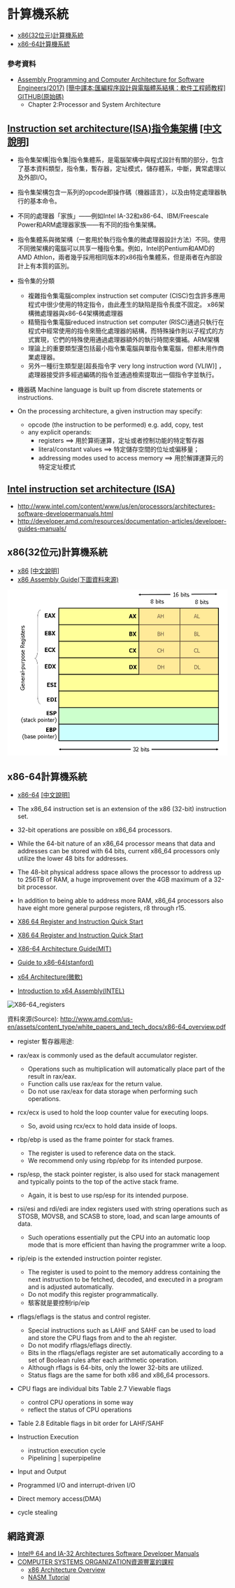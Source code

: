 # 計算機系統
- [x86(32位元)計算機系統](#x86(32位元)計算機系統 )
- [x86-64計算機系統](#x86-64計算機系統 )

###  參考資料
- [Assembly Programming and Computer Architecture for Software Engineers(2017)](https://www.prospectpressvt.com/textbooks/hall-assembly-programming-and-computer-architecture-for-software-engineers) [[簡中譯本:匯編程序設計與電腦體系結構：軟件工程師教程]](https://www.tenlong.com.tw/products/9787111615163) [GITHUB(原始碼)](https://github.com/brianrhall/Assembly)
  - Chapter 2:Processor and System Architecture


## [Instruction set architecture(ISA)指令集架構](https://en.wikipedia.org/wiki/Instruction_set_architecture) [[中文說明]](https://zh.wikipedia.org/wiki/%E6%8C%87%E4%BB%A4%E9%9B%86%E6%9E%B6%E6%A7%8B)
- 指令集架構|指令集|指令集體系，是電腦架構中與程式設計有關的部分，包含了基本資料類型，指令集，暫存器，定址模式，儲存體系，中斷，異常處理以及外部I/O。
- 指令集架構包含一系列的opcode即操作碼（機器語言），以及由特定處理器執行的基本命令。
- 不同的處理器「家族」——例如Intel IA-32和x86-64、IBM/Freescale Power和ARM處理器家族——有不同的指令集架構。
- 指令集體系與微架構（一套用於執行指令集的微處理器設計方法）不同。使用不同微架構的電腦可以共享一種指令集。例如，Intel的Pentium和AMD的AMD Athlon，兩者幾乎採用相同版本的x86指令集體系，但是兩者在內部設計上有本質的區別。

- 指令集的分類
  - 複雜指令集電腦complex instruction set computer (CISC)包含許多應用程式中很少使用的特定指令，由此產生的缺陷是指令長度不固定。 x86架構微處理器與x86-64架構微處理器
  - 精簡指令集電腦reduced instruction set computer (RISC)通過只執行在程式中經常使用的指令來簡化處理器的結構，而特殊操作則以子程式的方式實現，它們的特殊使用通過處理器額外的執行時間來彌補。ARM架構
  - 理論上的重要類型還包括最小指令集電腦與單指令集電腦，但都未用作商業處理器。
  - 另外一種衍生類型是[超長指令字 very long instruction word (VLIW)] ，處理器接受許多經過編碼的指令並通過檢索提取出一個指令字並執行。

- 機器碼 Machine language is built up from discrete statements or instructions. 
- On the processing architecture, a given instruction may specify:
  - opcode (the instruction to be performed) e.g. add, copy, test
  - any explicit operands:
    - registers  ==> 用於算術運算，定址或者控制功能的特定暫存器
    - literal/constant values ==> 特定儲存空間的位址或偏移量；
    - addressing modes used to access memory ==> 用於解譯運算元的特定定址模式

## [Intel instruction set architecture (ISA)](https://www.intel.com/content/dam/www/public/us/en/documents/manuals/64-ia-32-architectures-software-developer-instruction-set-reference-manual-325383.pdf)
 
- http://www.intel.com/content/www/us/en/processors/architectures-software-developermanuals.html
- http://developer.amd.com/resources/documentation-articles/developer-guides-manuals/

## x86(32位元)計算機系統
- [x86](https://en.wikipedia.org/wiki/X86) [[中文說明]](https://zh.wikipedia.org/wiki/X86)
- [x86 Assembly Guide(下圖資料來源)](http://www.cs.virginia.edu/~evans/cs216/guides/x86.html)

![x86-registers.png](x86-registers.png)


## x86-64計算機系統
- [x86-64](https://en.wikipedia.org/wiki/X86-64) [[中文說明]](https://zh.wikipedia.org/wiki/X86-64)
- The x86_64 instruction set is an extension of the x86 (32-bit) instruction set. 
- 32-bit operations are possible on x86_64 processors. 
- While the 64-bit nature of an x86_64 processor means that data and addresses can be stored with 64 bits, current x86_64 processors only utilize the lower 48 bits for addresses. 
-  The 48-bit physical address space allows the processor to address up to 256TB of RAM, a huge improvement over the 4GB maximum of a 32-bit processor.
-  In addition to being able to address more RAM, x86_64 processors also have eight more general purpose registers, r8 through r15.

- [X86 64 Register and Instruction Quick Start](https://cs.brown.edu/courses/cs033/docs/guides/x64_cheatsheet.pdf)
- [X86 64 Register and Instruction Quick Start](https://wiki.cdot.senecacollege.ca/wiki/X86_64_Register_and_Instruction_Quick_Start)
- [X86-64 Architecture Guide(MIT)](http://6.s081.scripts.mit.edu/sp18/x86-64-architecture-guide.html)
- [Guide to x86-64(stanford)](https://web.stanford.edu/class/archive/cs/cs107/cs107.1218/guide/x86-64.html)
- [x64 Architecture(微軟)](https://docs.microsoft.com/en-us/windows-hardware/drivers/debugger/x64-architecture)
- [Introduction to x64 Assembly(INTEL)](https://software.intel.com/content/www/cn/zh/develop/articles/introduction-to-x64-assembly.html)

![X86-64_registers](X86-64_registers)


資料來源(Source): http://www.amd.com/us-en/assets/content_type/white_papers_and_tech_docs/x86-64_overview.pdf


- register 暫存器用途:
- rax/eax is commonly used as the default accumulator register. 
  - Operations such as multiplication will automatically place part of the result in rax/eax. 
  - Function calls use rax/eax for the return value. 
  - Do not use rax/eax for data storage when performing such operations.
- rcx/ecx is used to hold the loop counter value for executing loops. 
  - So, avoid using rcx/ecx to hold data inside of loops.
- rbp/ebp is used as the frame pointer for stack frames.
  - The register is used to reference data on the stack. 
  - We recommend only using rbp/ebp for its intended purpose.
- rsp/esp, the stack pointer register, is also used for stack management and typically points to the top of the active stack frame. 
  - Again, it is best to use rsp/esp for its intended purpose.
- rsi/esi and rdi/edi are index registers used with string operations such as STOSB, MOVSB, and SCASB to store, load, and scan large amounts of data. 
  - Such operations essentially put the CPU into an automatic loop mode that is more efficient than having the programmer write a loop.
- rip/eip is the extended instruction pointer register. 
  - The register is used to point to the memory address containing the next instruction to be fetched, decoded, and executed in a program and is adjusted automatically. 
  - Do not modify this register programmatically.
  - 駭客就是要控制rip/eip
- rflags/eflags is the status and control register. 
  - Special instructions such as LAHF and SAHF can be used to load and store the CPU flags from and to the ah register. 
  - Do not modify rflags/eflags directly. 
  - Bits in the rflags/eflags register are set automatically according to a set of Boolean rules after each arithmetic operation. 
  - Although rflags is 64-bits, only the lower 32-bits are utilized. 
  - Status flags are the same for both x86 and x86_64 processors.

- CPU flags are individual bits   Table 2.7 Viewable flags
  - control CPU operations in some way 
  - reflect the status of CPU operations
- Table 2.8 Editable flags in bit order for LAHF/SAHF

- Instruction Execution
  - instruction execution cycle
  - Pipelining | superpipeline

- Input and Output
- Programmed I/O and interrupt-driven I/O
- Direct memory access(DMA)
- cycle stealing

## 網路資源
- [Intel® 64 and IA-32 Architectures Software Developer Manuals](https://software.intel.com/content/www/us/en/develop/articles/intel-sdm.html)
- [COMPUTER SYSTEMS ORGANIZATION資源豐富的課程](https://cs.lmu.edu/~ray/classes/sp/)
   - [x86 Architecture Overview](https://cs.lmu.edu/~ray/notes/x86overview/)
   - [NASM Tutorial](https://cs.lmu.edu/~ray/notes/nasmtutorial/)
